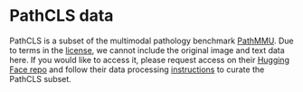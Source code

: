 # PathCLS data

PathCLS is a subset of the multimodal pathology benchmark [PathMMU](https://github.com/PathMMU-Benchmark/PathMMU/tree/main). Due to terms in the [license](https://huggingface.co/datasets/jamessyx/PathMMU), we cannot include the original image and text data here. If you would like to access it, please request access on their [Hugging Face repo](https://huggingface.co/datasets/jamessyx/PathMMU) and follow their data processing [instructions](https://github.com/PathMMU-Benchmark/PathMMU/blob/main/data/instructions.md) to curate the PathCLS subset.

